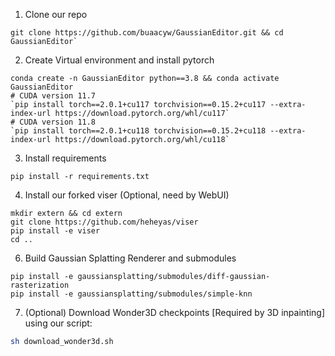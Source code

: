 1. Clone our repo
```
git clone https://github.com/buaacyw/GaussianEditor.git && cd GaussianEditor`
```
2. Create Virtual environment and install pytorch
```
conda create -n GaussianEditor python==3.8 && conda activate GaussianEditor
# CUDA version 11.7
`pip install torch==2.0.1+cu117 torchvision==0.15.2+cu117 --extra-index-url https://download.pytorch.org/whl/cu117`
# CUDA version 11.8
`pip install torch==2.0.1+cu118 torchvision==0.15.2+cu118 --extra-index-url https://download.pytorch.org/whl/cu118`
```
3. Install requirements
```
pip install -r requirements.txt
```
4. Install our forked viser (Optional, need by WebUI)
```
mkdir extern && cd extern
git clone https://github.com/heheyas/viser 
pip install -e viser
cd ..
```

6. Build Gaussian Splatting Renderer and submodules
```
pip install -e gaussiansplatting/submodules/diff-gaussian-rasterization
pip install -e gaussiansplatting/submodules/simple-knn
```

7. (Optional) Download Wonder3D checkpoints [Required by 3D inpainting] using our script:
```bash
sh download_wonder3d.sh
```
